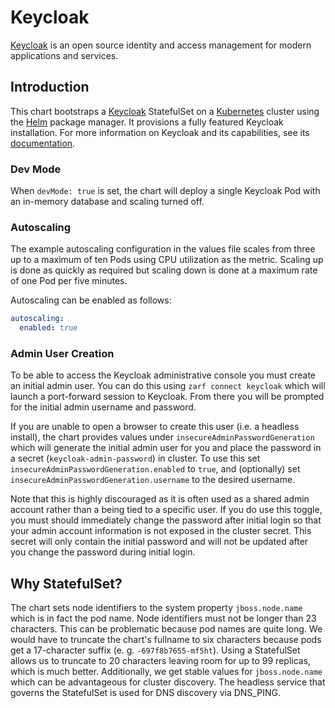 # Keycloak

[Keycloak](http://www.keycloak.org/) is an open source identity and access management for modern applications and services.

## Introduction

This chart bootstraps a [Keycloak](http://www.keycloak.org/) StatefulSet on a [Kubernetes](https://kubernetes.io) cluster using the [Helm](https://helm.sh) package manager.
It provisions a fully featured Keycloak installation.
For more information on Keycloak and its capabilities, see its [documentation](http://www.keycloak.org/documentation.html).

### Dev Mode

When `devMode: true` is set, the chart will deploy a single Keycloak Pod with an in-memory database and scaling turned off.

### Autoscaling

The example autoscaling configuration in the values file scales from three up to a maximum of ten Pods using CPU utilization as the metric. Scaling up is done as quickly as required but scaling down is done at a maximum rate of one Pod per five minutes.

Autoscaling can be enabled as follows:

```yaml
autoscaling:
  enabled: true
```

### Admin User Creation

To be able to access the Keycloak administrative console you must create an initial admin user. You can do this using `zarf connect keycloak` which will launch a port-forward session to Keycloak. From there you will be prompted for the initial admin username and password.

If you are unable to open a browser to create this user (i.e. a headless install), the chart provides values under `insecureAdminPasswordGeneration` which will generate the initial admin user for you and place the password in a secret (`keycloak-admin-password`) in cluster. To use this set `insecureAdminPasswordGeneration.enabled` to `true`, and (optionally) set `insecureAdminPasswordGeneration.username` to the desired username.

Note that this is highly discouraged as it is often used as a shared admin account rather than a being tied to a specific user. If you do use this toggle, you must should immediately change the password after initial login so that your admin account information is not exposed in the cluster secret. This secret will only contain the initial password and will not be updated after you change the password during initial login.

## Why StatefulSet?

The chart sets node identifiers to the system property `jboss.node.name` which is in fact the pod name.
Node identifiers must not be longer than 23 characters.
This can be problematic because pod names are quite long.
We would have to truncate the chart's fullname to six characters because pods get a 17-character suffix (e. g. `-697f8b7655-mf5ht`).
Using a StatefulSet allows us to truncate to 20 characters leaving room for up to 99 replicas, which is much better.
Additionally, we get stable values for `jboss.node.name` which can be advantageous for cluster discovery.
The headless service that governs the StatefulSet is used for DNS discovery via DNS_PING.
